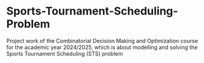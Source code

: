 # Sports-Tournament-Scheduling-Problem
Project work of the Combinatorial Decision Making and Optimization course for the academic year 2024/2025, which is about  modelling and solving the Sports Tournament Scheduling (STS) problem
